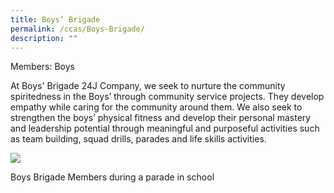 ```yaml
---
title: Boys’ Brigade
permalink: /ccas/Boys-Brigade/
description: ""
---
```

Members: Boys

At Boys' Brigade 24J Company, we seek to nurture the community spiritedness in the Boys’ through community service projects. They develop empathy while caring for the community around them. We also seek to strengthen the boys’ physical fitness and develop their personal mastery and leadership potential through meaningful and purposeful activities such as team building, squad drills, parades and life skills activities. 

![](/images/Fuhua%20Experience/Student%20Development/CCA/Boys’%20Brigade/B1.jpg)

Boys Brigade Members during a parade in school